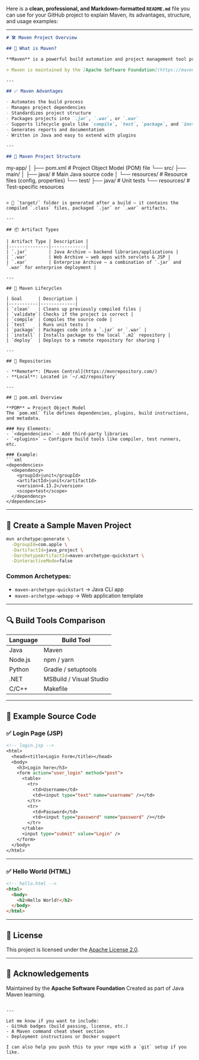 Here is a **clean, professional, and Markdown-formatted `README.md`** file you can use for your GitHub project to explain Maven, its advantages, structure, and usage examples:

---

```markdown
# 🛠️ Maven Project Overview

## 📌 What is Maven?

**Maven** is a powerful build automation and project management tool primarily used for Java projects. It simplifies dependency management, project structure, build lifecycles, and packaging. Though most commonly used with Java, Maven also supports languages like C#, Scala, and Ruby.

> Maven is maintained by the [Apache Software Foundation](https://maven.apache.org/).

---

## ✅ Maven Advantages

- Automates the build process
- Manages project dependencies
- Standardizes project structure
- Packages projects into `.jar`, `.war`, or `.ear`
- Supports lifecycle goals like `compile`, `test`, `package`, and `install`
- Generates reports and documentation
- Written in Java and easy to extend with plugins

---

## 📁 Maven Project Structure

```

my-app/
│
├── pom.xml                  # Project Object Model (POM) file
└── src/
├── main/
│   ├── java/            # Main Java source code
│   └── resources/       # Resource files (config, properties)
└── test/
├── java/            # Unit tests
└── resources/       # Test-specific resources

````

> 📂 `target/` folder is generated after a build — it contains the compiled `.class` files, packaged `.jar` or `.war` artifacts.

---

## 📦 Artifact Types

| Artifact Type | Description |
|---------------|-------------|
| `.jar`        | Java Archive – backend libraries/applications |
| `.war`        | Web Archive – web apps with servlets & JSP |
| `.ear`        | Enterprise Archive – a combination of `.jar` and `.war` for enterprise deployment |

---

## 🔄 Maven Lifecycles

| Goal      | Description |
|-----------|-------------|
| `clean`   | Cleans up previously compiled files |
| `validate`| Checks if the project is correct |
| `compile` | Compiles the source code |
| `test`    | Runs unit tests |
| `package` | Packages code into a `.jar` or `.war` |
| `install` | Installs package to the local `.m2` repository |
| `deploy`  | Deploys to a remote repository for sharing |

---

## 🔧 Repositories

- **Remote**: [Maven Central](https://mvnrepository.com/)
- **Local**: Located in `~/.m2/repository`

---

## 📄 pom.xml Overview

**POM** = Project Object Model  
The `pom.xml` file defines dependencies, plugins, build instructions, and metadata.

### Key Elements:
- `<dependencies>` – Add third-party libraries
- `<plugins>` – Configure build tools like compiler, test runners, etc.

### Example:
```xml
<dependencies>
  <dependency>
    <groupId>junit</groupId>
    <artifactId>junit</artifactId>
    <version>4.13.2</version>
    <scope>test</scope>
  </dependency>
</dependencies>
````

---

## 🚀 Create a Sample Maven Project

```bash
mvn archetype:generate \
  -DgroupId=com.apple \
  -DartifactId=java_project \
  -DarchetypeArtifactId=maven-archetype-quickstart \
  -DinteractiveMode=false
```

### Common Archetypes:

* `maven-archetype-quickstart` → Java CLI app
* `maven-archetype-webapp` → Web application template

---

## 🔍 Build Tools Comparison

| Language | Build Tool              |
| -------- | ----------------------- |
| Java     | Maven                   |
| Node.js  | npm / yarn              |
| Python   | Gradle / setuptools     |
| .NET     | MSBuild / Visual Studio |
| C/C++    | Makefile                |

---

## 🧪 Example Source Code

### ✅ Login Page (JSP)

```jsp
<!-- login.jsp -->
<html>
  <head><title>Login Form</title></head>
  <body>
    <h3>Login here</h3>
    <form action="user_login" method="post">
      <table>
        <tr>
          <td>Username</td>
          <td><input type="text" name="username" /></td>
        </tr>
        <tr>
          <td>Password</td>
          <td><input type="password" name="password" /></td>
        </tr>
      </table>
      <input type="submit" value="Login" />
    </form>
  </body>
</html>
```

---

### ✅ Hello World (HTML)

```html
<!-- hello.html -->
<html>
  <body>
    <h2>Hello World!</h2>
  </body>
</html>
```

---

## 📎 License

This project is licensed under the [Apache License 2.0](https://www.apache.org/licenses/LICENSE-2.0).

---

## 🙌 Acknowledgements

Maintained by the **Apache Software Foundation**
Created as part of Java Maven learning.

```

---

Let me know if you want to include:
- GitHub badges (build passing, license, etc.)
- A Maven command cheat sheet section
- Deployment instructions or Docker support

I can also help you push this to your repo with a `git` setup if you like.
```
